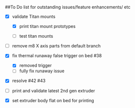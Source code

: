 ##To Do list for outstanding issues/feature enhancements/ etc

- [x] validate Titan mounts

     - [x] print titan mount prototypes
     - [ ] test titan mounts
     
     
- [ ] remove m8 X axis parts from default branch

- [x] fix thermal runaway false trigger on bed #38
     - [x] removed trigger
     - [ ] fully fix runaway issue
- [x] resolve #42 #43

- [ ] print and validate latest 2nd gen extruder
- [x] set extruder body flat on bed for printing


